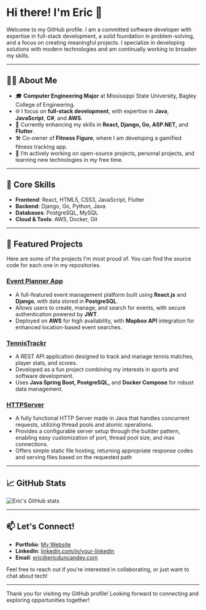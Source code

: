 # Hi there! I'm Eric 👋

Welcome to my GitHub profile. I am a committed software developer with expertise in full-stack development, a solid foundation in problem-solving, and a focus on creating meaningful projects. I specialize in developing solutions with modern technologies and am continually working to broaden my skills.

---

## 🧑‍💻 About Me
- 🎓 **Computer Engineering Major** at Mississippi State University, Bagley College of Engineering.
- 🌐 I focus on **full-stack development**, with expertise in **Java**, **JavaScript**, **C#**, and **AWS**.
- 🌱 Currently enhancing my skills in **React, Django, Go, ASP.NET,** and **Flutter**.
- 🛠️ Co-owner of **Fitness Figure**, where I am developing a gamified fitness tracking app.
- 🚀 I’m actively working on open-source projects, personal projects, and learning new technologies in my free time.

---

## 💼 Core Skills
- **Frontend**: React, HTML5, CSS3, JavaScript, Flutter
- **Backend**: Django, Go, Python, Java
- **Databases**: PostgreSQL, MySQL
- **Cloud & Tools**: AWS, Docker, Git

---

## 🚀 Featured Projects

Here are some of the projects I'm most proud of. You can find the source code for each one in my repositories.

### [Event Planner App](https://github.com/ed843/Event-Planner-App)
- A full-featured event management platform built using **React.js** and **Django**, with data stored in **PostgreSQL**.
- Allows users to create, manage, and search for events, with secure authentication powered by **JWT**.
- Deployed on **AWS** for high availability, with **Mapbox API** integration for enhanced location-based event searches.

### [TennisTrackr](https://github.com/ed843/TennisTrackr)
- A REST API application designed to track and manage tennis matches, player stats, and scores.
- Developed as a fun project combining my interests in sports and software development.
- Uses **Java Spring Boot, PostgreSQL,** and **Docker Compose** for robust data management.

### [HTTPServer](https://github.com/ed843/HTTPServer)
- A fully functional HTTP Server made in Java that handles concurrent requests, utilizing thread pools and atomic operations. 
- Provides a configurable server setup through the builder pattern, enabling easy customization of port, thread pool size, and max connections.
- Offers simple static file hosting, returning appropriate response codes and serving files based on the requested path

---

## 📈 GitHub Stats
![Eric's GitHub stats](https://github-readme-stats.vercel.app/api?username=ed843&show_icons=true&theme=radical)

---

## 📫 Let's Connect!
- **Portfolio**: [My Website](https://ericduncandev.com)
- **LinkedIn**: [linkedin.com/in/your-linkedin](https://linkedin.com/in/ericduncan960)
- **Email**: eric@ericduncandev.com

Feel free to reach out if you're interested in collaborating, or just want to chat about tech!

---

Thank you for visiting my GitHub profile! Looking forward to connecting and exploring opportunities together!
